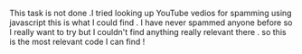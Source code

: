 This task is not done .I tried looking up YouTube vedios for spamming using javascript this is what I could find . I have never spammed anyone before so I really want to try but I couldn't find anything really relevant there . so this is the most relevant code I can find !
